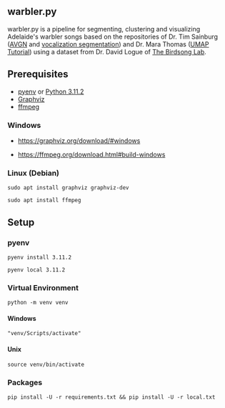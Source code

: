 ## warbler.py

warbler.py is a pipeline for segmenting, clustering and visualizing Adelaide's warbler songs based on the repositories of Dr. Tim Sainburg ([AVGN](https://github.com/timsainb/avgn_paper) and [vocalization segmentation](https://github.com/timsainb/vocalization-segmentation)) and Dr. Mara Thomas ([UMAP Tutorial](https://github.com/marathomas/tutorial_repo)) using a dataset from Dr. David Logue of [The Birdsong Lab](http://david-logue.squarespace.com/).

<!-- ![A screenshot of an Adelaide's warbler projection](images/aw.png?raw=true "Adelaide's warbler") -->

## Prerequisites

* [pyenv](https://github.com/pyenv/pyenv) or [Python 3.11.2](https://www.python.org/downloads/)
* [Graphviz](https://graphviz.org/)
* [ffmpeg](https://www.ffmpeg.org/)

### Windows

* https://graphviz.org/download/#windows

* https://ffmpeg.org/download.html#build-windows

### Linux (Debian)

```
sudo apt install graphviz graphviz-dev
```

```
sudo apt install ffmpeg
```

## Setup

### pyenv

```
pyenv install 3.11.2
```

```
pyenv local 3.11.2
```

### Virtual Environment

```
python -m venv venv
```

#### Windows

```
"venv/Scripts/activate"
```

#### Unix

```
source venv/bin/activate
```

### Packages

```
pip install -U -r requirements.txt && pip install -U -r local.txt
```
